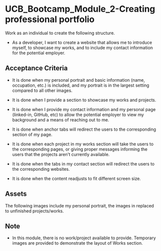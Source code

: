 # UCB_Bootcamp_Module_2-Creating professional portfolio 

Work as an individual to create the following structure.

* As a developer, I want to create a website that allows me to introduce myself, to showcase my works, and to include my contact information for the potential employer.

## Acceptance Criteria

* It is done when my personal portrait and basic information (name, occupation, etc.) is included, and my portrait is in the largest setting compared to all other images.

* It is done when I provide a section to showcase my works and projects.

* It is done when I provide my contact information and my personal page (linked-in, GitHub, etc) to allow the potential employer to view my background and a means of reaching out to me.

* It is done when anchor tabs will redirect the users to the corresponding section of my page.

* It is done when each project in my works section will take the users to the corresponding pages, or giving proper messages informing the users that the projects aren’t currently available. 

* It is done when the tabs in my contact section will redirect the users to the corresponding websites. 

* It is done when the content readjusts to fit different screen size. 

## Assets

The following images include my personal portrait, the images in replaced to unfinished projects/works. 

## Note

* In this module, there is no work/project available to provide. Temporary images are provided to demonstrate the layout of Works section. 